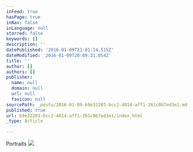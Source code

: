 ```yaml
---
inFeed: true
hasPage: true
inNav: false
inLanguage: null
starred: false
keywords: []
description: ''
datePublished: '2016-01-09T21:01:14.515Z'
dateModified: '2016-01-09T20:09:31.054Z'
title: ''
author: []
authors: []
publisher:
  name: null
  domain: null
  url: null
  favicon: null
sourcePath: _posts/2016-01-09-b9e32203-bcc2-4014-aff1-261c0b7ed3e1.md
published: true
url: b9e32203-bcc2-4014-aff1-261c0b7ed3e1/index.html
_type: Article

---
```

Portraits
![](https://the-grid-user-content.s3-us-west-2.amazonaws.com/bf89630a-d4be-4499-9087-502222ae227a.jpg)